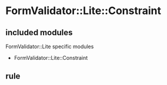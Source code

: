 # FormValidator::Lite::Constraint

## included modules

FormValidator::Lite specific modules

* FormValidator::Lite::Constraint

## rule

